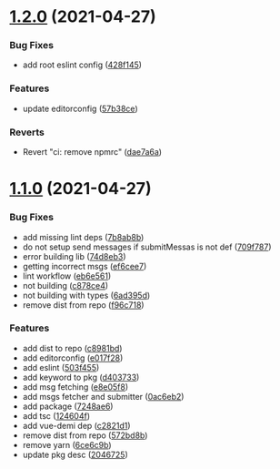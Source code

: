 # [1.2.0](https://github.com/klarkc/vue-i18n-fetch/compare/v1.1.0...v1.2.0) (2021-04-27)


### Bug Fixes

* add root eslint config ([428f145](https://github.com/klarkc/vue-i18n-fetch/commit/428f1456f80b326d13f6df090a4ba9b952aec68b))


### Features

* update editorconfig ([57b38ce](https://github.com/klarkc/vue-i18n-fetch/commit/57b38ceb63ae9924ec6208dc0e08b5cb6297c233))


### Reverts

* Revert "ci: remove npmrc" ([dae7a6a](https://github.com/klarkc/vue-i18n-fetch/commit/dae7a6ac56efa802ca21007f68be522702ad935b))



# [1.1.0](https://github.com/klarkc/vue-i18n-fetch/compare/v1.1.0...v1.2.0) (2021-04-27)


### Bug Fixes

* add missing lint deps ([7b8ab8b](https://github.com/klarkc/vue-i18n-fetch/commit/7b8ab8bb6afcf31b36d89d3c197aa276f049dd47))
* do not setup send messages if submitMessas is not def ([709f787](https://github.com/klarkc/vue-i18n-fetch/commit/709f787d8d7a0903e6480a7e3042cf2085f30017))
* error building lib ([74d8eb3](https://github.com/klarkc/vue-i18n-fetch/commit/74d8eb35a8723ff6a91f223c572a55d8db04de9d))
* getting incorrect msgs ([ef6cee7](https://github.com/klarkc/vue-i18n-fetch/commit/ef6cee7d374509a6e854c5ae20b97ef12543d4f3))
* lint workflow ([eb6e561](https://github.com/klarkc/vue-i18n-fetch/commit/eb6e561dce8d1f35db2cdcc92b5c5ac452498df3))
* not building ([c878ce4](https://github.com/klarkc/vue-i18n-fetch/commit/c878ce419f139aba368a3b7b4ed619582e796369))
* not building with types ([6ad395d](https://github.com/klarkc/vue-i18n-fetch/commit/6ad395da459d6ba7cf1985ae90d28a70e258c162))
* remove dist from repo ([f96c718](https://github.com/klarkc/vue-i18n-fetch/commit/f96c718d3fd60a4f0a88e7390877ccc9f8442d3e))


### Features

* add dist to repo ([c8981bd](https://github.com/klarkc/vue-i18n-fetch/commit/c8981bd0330f3f75fd1dc7260fad39b29e4db9b7))
* add editorconfig ([e017f28](https://github.com/klarkc/vue-i18n-fetch/commit/e017f286d94b7821b748735e5ace5cd0945e55d2))
* add eslint ([503f455](https://github.com/klarkc/vue-i18n-fetch/commit/503f45596215119dba887b36ae48cb208a4b064f))
* add keyword to pkg ([d403733](https://github.com/klarkc/vue-i18n-fetch/commit/d4037332e54a16ffd9cf2b37cdaffe6a10816111))
* add msg fetching ([e8e05f8](https://github.com/klarkc/vue-i18n-fetch/commit/e8e05f81b832936d962c0acd444b1c684641c1dc))
* add msgs fetcher and submitter ([0ac6eb2](https://github.com/klarkc/vue-i18n-fetch/commit/0ac6eb2781fc7e85ffb6d18f5d3703a085583b65))
* add package ([7248ae6](https://github.com/klarkc/vue-i18n-fetch/commit/7248ae65f1557aa99e34b0bab5fecb3d8cee71d9))
* add tsc ([124604f](https://github.com/klarkc/vue-i18n-fetch/commit/124604f3fc33305eebaba4e5e334b9979cafbce1))
* add vue-demi dep ([c2821d1](https://github.com/klarkc/vue-i18n-fetch/commit/c2821d1d701bbd39c1d41e1b682ccf5abade8b49))
* remove dist from repo ([572bd8b](https://github.com/klarkc/vue-i18n-fetch/commit/572bd8b1840c7d84a5c239820bd6689463432f46))
* remove yarn ([6ce6c9b](https://github.com/klarkc/vue-i18n-fetch/commit/6ce6c9b00e3bc2ac164388f17f311214cfd33576))
* update pkg desc ([2046725](https://github.com/klarkc/vue-i18n-fetch/commit/20467259609ef2b8676647b622bbdc67a0c5d14b))

